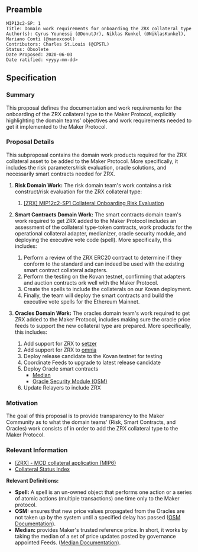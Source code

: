 ## Preamble

```
MIP12c2-SP: 1
Title: Domain work requirements for onboarding the ZRX collateral type
Author(s): Cyrus Younessi (@DonutJr), Niklas Kunkel (@NiklasKunkel), Mariano Conti (@nanexcool)
Contributors: Charles St.Louis (@CPSTL)
Status: Obsolete
Date Proposed: 2020-06-03
Date ratified: <yyyy-mm-dd>
```

## Specification

### Summary

This proposal defines the documentation and work requirements for the onboarding of the ZRX collateral type to the Maker Protocol, explicitly highlighting the domain teams' objectives and work requirements needed to get it implemented to the Maker Protocol.

### Proposal Details

This subproposal contains the domain work products required for the ZRX collateral asset to be added to the Maker Protocol. More specifically, it includes the risk parameters/risk evaluation, oracle solutions, and necessarily smart contracts needed for ZRX. 

1. **Risk Domain Work:** The risk domain team's work contains a risk construct/risk evaluation for the ZRX collateral type:
    1. [[ZRX] MIP12c2-SP1 Collateral Onboarding Risk Evaluation](https://forum.makerdao.com/t/zrx-mip12c2-sp1-collateral-onboarding-risk-evaluation/2730)

2. **Smart Contracts Domain Work:** The smart contracts domain team's work required to get ZRX added to the Maker Protocol includes an assessment of the collateral type-token contracts[,](https://etherscan.io/token/0xdd974d5c2e2928dea5f71b9825b8b646686bd200) work products for the operational collateral adapter, medianizer, oracle security module, and deploying the executive vote code (spell). More specifically, this includes:

    1. Perform a review of the ZRX ERC20 contract to determine if they conform to the standard and can indeed be used with the existing smart contract collateral adapters.
    2. Perform the testing on the Kovan testnet, confirming that adapters and auction contracts ork well with the Maker Protocol.
    3. Create the spells to include the collaterals on our Kovan deployment. 
    4. Finally, the team will deploy the smart contracts and build the executive vote spells for the Ethereum Mainnet.

3. **Oracles Domain Work:** The oracles domain team's work required to get ZRX added to the Maker Protocol, includes making sure the oracle price feeds to support the new collateral type are prepared. More specifically, this includes:

    1. Add support for ZRX to [setzer](https://github.com/makerdao/setzer)
    2. Add support for ZRX to [omnia](https://github.com/makerdao/oracles-v2)
    3. Deploy release candidate to the Kovan testnet for testing
    4. Coordinate Feeds to upgrade to latest release candidate
    5. Deploy Oracle smart contracts
        - [Median](https://github.com/makerdao/median)
        - [Oracle Security Module (OSM)](https://github.com/makerdao/osm)
    6. Update Relayers to include ZRX

### Motivation

The goal of this proposal is to provide transparency to the Maker Community as to what the domain teams' (Risk, Smart Contracts, and Oracles) work consists of in order to add the ZRX collateral type to the Maker Protocol.

### Relevant Information

- [[ZRX] - MCD collateral application (MIP6)](https://forum.makerdao.com/t/zrx-mcd-collateral-application/2312)
- [Collateral Status Index](https://forum.makerdao.com/t/collateral-status-index/2231)

**Relevant Definitions:**

- **Spell:** A spell is an un-owned object that performs one action or a series of atomic actions (multiple transactions) one time only to the Maker protocol.
- **OSM:** ensures that new price values propagated from the Oracles are not taken up by the system until a specified delay has passed ([OSM Documentation](https://docs.makerdao.com/smart-contract-modules/oracle-module/oracle-security-module-osm-detailed-documentation)).
- **Median:** provides Maker's trusted reference price. In short, it works by taking the median of a set of price updates posted by governance appointed Feeds. ([Median Documentation)](https://docs.makerdao.com/smart-contract-modules/oracle-module/median-detailed-documentation).
